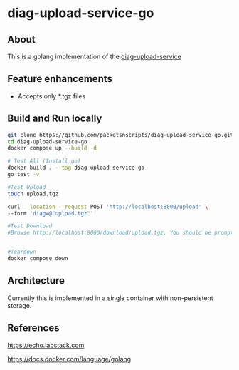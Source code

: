 # diag-upload-service-go

## About
This is a golang implementation of the [diag-upload-service](https://github.com/criblio/diag-upload-service)

## Feature enhancements

* Accepts only *.tgz files

## Build and Run locally

```bash
git clone https://github.com/packetsnscripts/diag-upload-service-go.git
cd diag-upload-service-go
docker compose up --build -d

# Test All (Install go)
docker build . --tag diag-upload-service-go
go test -v

#Test Upload
touch upload.tgz

curl --location --request POST 'http://localhost:8000/upload' \
--form 'diag=@"upload.tgz"'

#Test Download
#Browse http://localhost:8000/download/upload.tgz. You should be prompted to save the file


#Teardown
docker compose down
```

## Architecture
Currently this is implemented in a single container with non-persistent storage.


## References
https://echo.labstack.com

https://docs.docker.com/language/golang